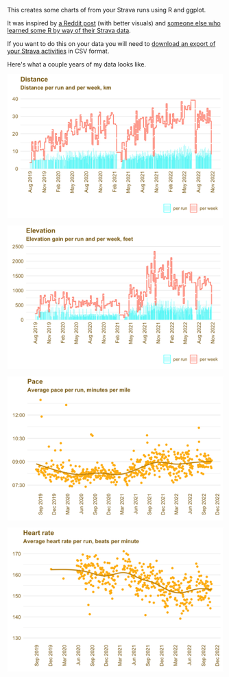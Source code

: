 This creates some charts of from your Strava runs using R and ggplot. 

It was inspired by [a Reddit post](https://www.reddit.com/r/Strava/comments/yc7qqy/visualising_12_months_of_running_with_strava/) (with better visuals) and [someone else who learned some R by way of their Strava data](https://towardsdatascience.com/using-r-to-analyse-my-strava-data-fc57188b4c51).

If you want to do this on your data you will need to [download an export of your Strava activities](https://support.strava.com/hc/en-us/articles/216918437-Exporting-your-Data-and-Bulk-Export) in CSV format.

Here's what a couple years of my data looks like.

![distance](images/distance.png)

![elevation](images/elevation.png)

![pace](images/pace.png)

![heart rate](images/heartrate.png)
